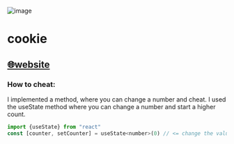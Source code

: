 ![image](https://github.com/i-am-henri/cookie/assets/98414850/588ec2bc-ac5b-40b7-b101-383da87ba0e0)
# cookie
[🌐website](https://cookie.henri.gg)
---
### How to cheat:
I implemented a method, where you can change a number and cheat. I used the useState method where you can change a number and start a higher count.
```js
import {useState} from "react"
const [counter, setCounter] = useState<number>(0) // <= change the value in the function, to start at a higher number
```
